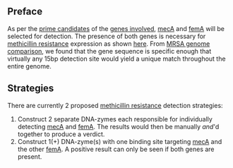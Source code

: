 ## Preface
As per the [prime candidates](Methicillin%20resistance/genes/genes%20involved.md#Prime%20candidates) of the [genes involved](Methicillin%20resistance/genes/genes%20involved.md), [mecA](Methicillin%20resistance/genes/mecA%20gene%20(PBP2a).md) and [femA](Methicillin%20resistance/genes/femA%20gene.md) will be selected for detection. The presence of both genes is necessary for [methicillin resistance](Methicillin%20resistance/Genomic%20basis%20for%20methicillin%20resistance.md) expression as shown [here](Methicillin%20resistance/Methicillin%20resistance%20mechanisms.md#PBP2a%20+%20..?).
From [MRSA genome comparison](Methicillin%20resistance/DNA%20sequences/MRSA%20genome%20comparison.md), we found that the gene sequence is specific enough that virtually any 15bp detection site would yield a unique match throughout the entire genome.

## Strategies
There are currently 2 proposed [methicillin resistance](Methicillin%20resistance/Genomic%20basis%20for%20methicillin%20resistance.md) detection strategies:
1. Construct 2 separate DNA-zymes each responsible for individually detecting [mecA](Methicillin%20resistance/DNA%20sequences/mecA%20sequence.md) and [femA](Methicillin%20resistance/DNA%20sequences/femA%20sequence.md). The results would then be manually *and*'d together to produce a verdict.
2. Construct 1(+) DNA-zyme(s) with one binding site targeting [mecA](Methicillin%20resistance/DNA%20sequences/mecA%20sequence.md) and the other [femA](Methicillin%20resistance/DNA%20sequences/femA%20sequence.md). A positive result can only be seen if both genes are present.

